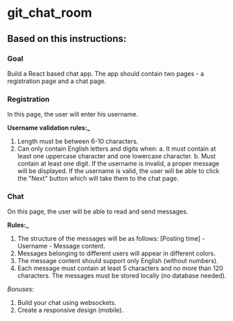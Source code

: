 # git_chat_room

## Based on this instructions:

### Goal

Build a React based chat app.
The app should contain two pages - a registration page and a chat page.

### Registration
In this page, the user will enter his username.

**Username validation rules:_**
1. Length must be between 6-10 characters.
2. Can only contain English letters and digits when:
a. It must contain at least one uppercase character and one lowercase character.
b. Must contain at least one digit.
If the username is invalid, a proper message will be displayed.
If the username is valid, the user will be able to click the "Next" button which will take them to
the chat page.

### Chat
On this page, the user will be able to read and send messages.

**Rules:_**
1. The structure of the messages will be as follows:
[Posting time] - Username - Message content.
2. Messages belonging to different users will appear in different colors.
3. The message content should support only English (without numbers).
4. Each message must contain at least 5 characters and no more than 120 characters.
The messages must be stored locally (no database needed).

_Bonuses:_
1. Build your chat using websockets.
2. Create a responsive design (mobile).
